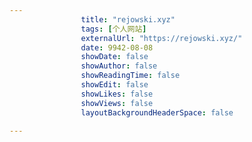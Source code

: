 ---
                title: "rejowski.xyz"
                tags: [个人网站]
                externalUrl: "https://rejowski.xyz/"
                date: 9942-08-08
                showDate: false
                showAuthor: false
                showReadingTime: false
                showEdit: false
                showLikes: false
                showViews: false
                layoutBackgroundHeaderSpace: false
                ---

